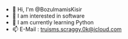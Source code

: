 - 👋 Hi, I'm @BozulmamisKisir
- 👀 I am interested in software
- 🌱 I am currently learning Python
- 📫 E-Mail : truisms.scraggy.0k@icloud.com
<!---
BozulmamisKisir/BozulmamisKisir is a ✨ special ✨ repository because its `README.md` (this file) appears on your GitHub profile.
You can click the Preview link to take a look at your changes.
--->
